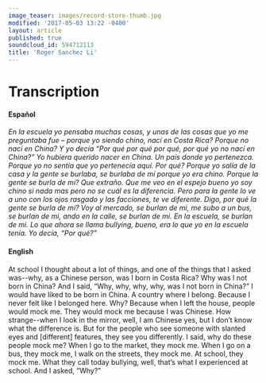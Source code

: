 ```yaml
---
image_teaser: images/record-store-thumb.jpg
modified: '2017-05-03 13:22 -0400'
layout: article
published: true
soundcloud_id: 594712113
title: 'Roger Sanchez Li'
---
```


# Transcription

#### Español

*En la escuela yo pensaba muchas cosas, y unas de las cosas que yo me preguntaba fue – porque yo siendo chino, nací en Costa Rica? Porque no nací en China? Y yo decía “Por qué por qué por qué, por qué yo no nací en China?” Yo hubiera querido nacer en China. Un país donde yo pertenezca. Porque yo no sentía que yo pertenecía aquí. Por qué? Porque yo salía de la casa y la gente se burlaba, se burlaba de mí porque yo era chino. Porque la gente se burla de mi? Que extraño. Que me veo en el espejo bueno yo soy chino si nada mas pero no se cuál es la diferencia. Pero para la gente lo ve a uno con los ojos rasgado y las facciones, te ve diferente. Digo, por qué la gente se burla de mi? Voy al mercado, se burlan de mi, me subo a un bus, se burlan de mi, ando en la calle, se burlan de mi. En la escuela, se burlan de mi. Lo que ahora se llama bullying, bueno, era lo que yo en la escuela tenía. Yo decía, “Por qué?”*


#### English

At school I thought about a lot of things, and one of the things that I asked was--why, as a Chinese person, was I born in Costa Rica? Why was I not born in China? And I said, “Why, why, why, why, was I not born in China?” I would have liked to be born in China. A country where I belong. Because I never felt like I belonged here. Why? Because when I left the house, people would mock me. They would mock me because I was Chinese. How strange--when I look in the mirror, well, I am Chinese yes, but I don’t know what the difference is. But for the people who see someone with slanted eyes and [different] features, they see you differently. I said, why do these people mock me? When I go to the market, they mock me. When I go on a bus, they mock me, I walk on the streets, they mock me. At school, they mock me. What they call today bullying, well, that’s what I experienced at school. And I asked, “Why?”
